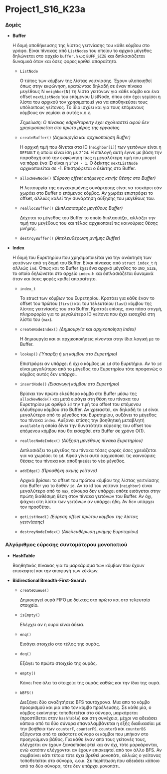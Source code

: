 # Project1_S16_K23a

### Δομές
  
* __Buffer__

  Η δομή αποθήκευσης της λίστας γειτνίασης του κάθε κόμβου στο γράφο. Είναι πίνακας από `ListNodes` του οποίου το αρχικό μέγεθος
  δηλώνεται στο αρχείο `buffer.h` ως `BUFF_SIZE` και διπλασιάζεται δυναμικά όταν και όσες φορες κριθεί απαραίτητο.
  
  * `ListNode`

    Ο τύπος των κόμβων της λίστας γειτνίασης. Έχουν υλοποιηθεί όπως στην εκφώνηση, 
    κρατώντας δηλαδή σε έναν πίνακα μεγέθους Ν `neighbor[N]` τη λίστα γειτόνων για κάθε κόμβο και ένα offset `nextListNode` 
    του επόμενου ListNode, όπου εάν έχει γεμίσει η λίστα του αρχικού τον χρησιμοποιεί για να αποθηκεύσει τους υπόλοιπους γείτονες.
    Το ίδιο ισχύει και για τους επόμενους κόμβους αν γεμίσει κι αυτός κ.ο.κ.

    _Σημείωση: Ο πίνακας edgeProperty έχει σχολιαστεί αφού δεν χρησιμοποιείται στο πρώτο μέρος της εργασίας._
  
  * `createBuffer()`   _(Δημιουργία και αρχικοποίηση Buffer)_
  
    Η αρχική τιμή που δίνεται στα ID (`neighbor[i]`) των γειτόνων είναι η `DEFAULT` η οποία είναι ίση με `2^24`. Η επιλογή αυτή έγινε με βάση
    την παραδοχή από την εκφώνηση πως η μεγαλύτερη τιμή που μπορεί να πάρει ένα ID είναι η `2^24 - 1`.
    Ο δείκτης `nextListNode` αρχικοποιείται σε -1. Επιστρέφεται ο δείκτης στο Buffer.
  
  * `allocNewNode()`   _(Εύρεση offset επόμενης κενής θέσης στο Buffer)_
    
    Η λειτουργία της συγκεκριμένης συνάρτησης είναι να τσεκάρει εάν χωράει στο Buffer ο επόμενος κόμβος. Αν χωράει επιστρέφει
    το offset, αλλιώς καλεί την συνάρτηση αύξησης του μεγέθους του.
    
  * `reallocBuffer()`   _(Διπλασιασμός μεγέθους Buffer)_
  
    Δέχεται το μέγεθος του Buffer το οποίο διπλασιάζει, αλλάζει την τιμή του μεγέθους του και τέλος αρχικοποιεί τις
    καινούριες θέσης μνήμης.
    
  * `destroyBuffer()`   _(Απελευθέρωση μνήμης Buffer)_

* __Index__

  Η δομή του Ευρετηρίου που χρησιμοποιείται για την ανάκτηση των γειτόνων από τη δομή του Buffer. Είναι πίνακας από 
  `struct index_t` ή αλλιώς `ind`. Όπως και το Buffer έχει ένα αρχικό μέγεθος το `IND_SIZE`, το οποίο δηλώνεται στο 
  αρχείο `index.h` και διπλασιάζεται δυναμικά όταν και όσες φορές κριθεί απαραίτητο.
  
  * `index_t`
  
    Το struct των κόμβων του Ευρετηρίου. Κρατάει για κάθε έναν το offset του πρώτου (`first`) και του τελευταίου (`last`) 
    κόμβου της λίστας γειτνίασής του στο Buffer. Κραταέι επίσης, ανα πάσα στιγμή, πληροφορία για το μεγαλύτερο ID 
    γείτονα που έχει εισαχθεί στη λίστα του (`max`).
    
  * `createNodeIndex()`   _(Δημιουργία και αρχικοποίηση Index)_
  
    Η δημιουργία και οι αρχικοποιήσεις γίνονται στην ίδια λογική με το Buffer.
    
  * `lookup()`  _(Ύπαρξη ή μη κόμβου στο Ευρετήριο)_
      
      Επιστρέφει αν υπάρχει ή όχι ο κόμβος με `id` στο Ευρετήριο. Αν το `id` είναι μεγαλύτερο από το μέγεθος του Ευρετηρίου
      τότε προφανώς ο κόμβος αυτός δεν υπάρχει.

  * `insertNode()`  _(Εισαγωγή κόμβου στο Ευρετήριο)_
  
    Βρίσκει τον πρώτο ελεύθερο κόμβο στο Buffer μέσω της `allocNewNode()` και μετά εισάγει στη θέση του πίνακα του 
    Ευρετηρίου με αριθμό `id` την τιμή του offset του επόμενου ελέυθερου κόμβου στο Buffer. Αν χρειαστεί, αν δηλαδή
    το `id` είναι μεγαλύτερο από το μέγεθος του Ευρετηρίου, αυξάνει το μέγεθος του πίνακα `index`.
    Αυξάνει επίσης την βοηθητική μεταβλητή `available` η οποία δίνει την δυνατότητα εύρεσης του offset του επόμενου 
    κόμβου που θα εισαχθεί στο Buffer σε χρόνο Ο(1).
    
  * `reallocNodeIndex()` _(Αύξηση μεγέθους πίνακα Ευρετηρίου)_
  
    Διπλασιάζει το μέγεθος του πίνακα τόσες φορές όσες χρειάζεται για να χωρέσει το `id`. Αφού γίνει αυτό αρχικοποιεί
    τις καινούριες θέσεις του πίνακα και αποθηκεύει το νέο μέγεθος.
    
  * `addEdge()` _(Προσθήκη ακμής γείτονα)_
  
    Αρχικά βρίσκει το offset του πρώτου κόμβου της λίστας γειτνίασης στο Buffer για το δοθέν `id`. Αν το id του γείτονα 
    (`neighbor`) είναι μεγαλύτερο από το `max`, σίγουρα δεν υπάρχει οπότε εισάγεται στην πρώτη διαθέσιμη θέση στον πίνακα
    γειτόνων του Buffer. Αν όχι, ψάχνει στη λίστα των γειτόνων αν υπάρχει ήδη. Αν δεν υπάρχει τον προσθέτει.
    
  * `getListHead()` _(Εύρεση offset πρώτου κόμβου της λίστας γειτνίασης)_
    
  * `destroyNodeIndex()` _(Απελευθέρωση μνήμης Ευρετηρίου)_

### Αλγόριθμος εύρεσης συντομότερου μονοπατιού

* __HashTable__ 

  Βοηθητικός πίνακας για το μαρκάρισμα των κόμβων που έχουν επισκεφτεί και την αποφυγή των κύκλων.

* __Bidirectional Breadth-First-Search__ 

  * `createQueue()`
  
    Δημιουργεί ουρά FIFO με δείκτες στο πρώτο και στο τελευταίο στοιχείο.
  
  * `isEmpty()`
    
    Ελέγχει αν η ουρά είναι άδεια.
  
  * `enq()`
    
    Εισάγει στοιχείο στο τέλος της ουράς.
    
  * `deq()`
  
    Εξάγει το πρώτο στοιχείο της ουράς.
  
  * `empty()`
    
    Κάνει free όλα τα στοιχεία της ουράς καθώς και την ίδια της ουρά.
    
  * `bBFS()`
    
    Διεξάγει δύο αναζητήσεις BFS ταυτόχρονα. Μια απο το κόμβο προορισμού και μια απο τον κόμβο προέλευσης. Σε κάθε μία, 
    ο κόμβος εκκίνησης τοποθετείται στο σύνορο, μαρκάρεται (προστίθεται στον `hashTable`)  και στη συνέχεια, μέχρι να αδειάσει κάποιο από τα δύο σύνορα
    επαναλαμβάνεται η εξής διαδικασία: με την βοήθεια των `counterF`, `counterFS`, `counterB` και `counterBS` εξάγονται
    από το εκάστοτε σύνορο οι κόμβοι που μπήκαν στο προηγούμενο βάθος. Για κάθε έναν από τους γείτονές τους,
    ελέγχεται αν έχουν ξαναεπισκεφτεί και αν όχι, τότε μαρκάρονται, ενώ κατόπιν ελέγχονται αν έχουν επισκεφτεί
    από τον άλλο BFS. Αν συμβαίνει κάτι τέτοιο τότε έχει βρεθεί μονοπάτι, αλλιώς ο γείτονας τοποθετείται στο σύνορο, κ.ο.κ.
    Σε περίπτωση που αδειάσει κάποιο από τα δύο σύνορα, τότε δεν υπάρχει μονοπάτι.
    

